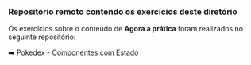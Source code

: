### Repositório remoto contendo os exercícios deste diretório

Os exercícios sobre o conteúdo de  **Agora a prática** foram realizados no seguinte repositório:

:arrow_right: [Pokedex - Componentes com Estado](https://github.com/tiagordebarros/exercise-pokedex-state/)